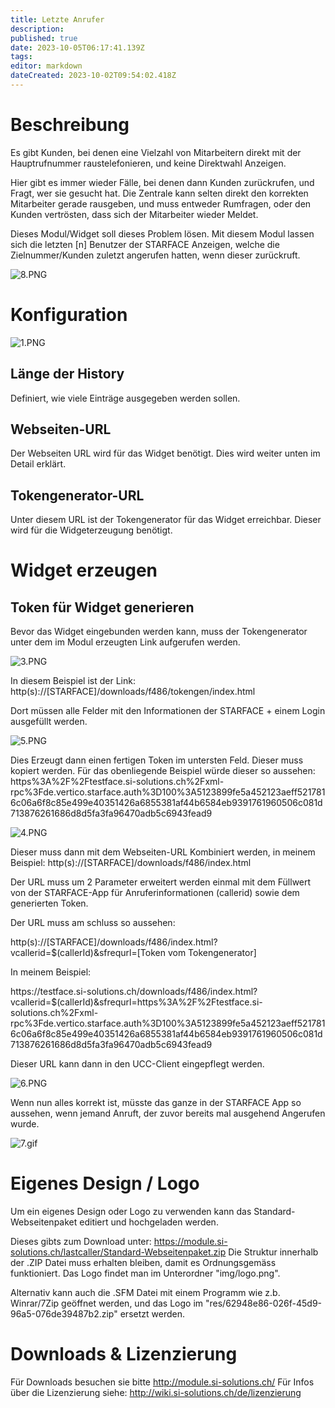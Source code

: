 ```yaml
---
title: Letzte Anrufer
description: 
published: true
date: 2023-10-05T06:17:41.139Z
tags: 
editor: markdown
dateCreated: 2023-10-02T09:54:02.418Z
---
```


# Beschreibung
Es gibt Kunden, bei denen eine Vielzahl von Mitarbeitern direkt mit der Hauptrufnummer raustelefonieren, und keine Direktwahl Anzeigen.

Hier gibt es immer wieder Fälle, bei denen dann Kunden zurückrufen, und Fragt, wer sie gesucht hat.
Die Zentrale kann selten direkt den korrekten Mitarbeiter gerade rausgeben, und muss entweder Rumfragen, oder den Kunden vertrösten, dass sich der Mitarbeiter wieder Meldet.

Dieses Modul/Widget soll dieses Problem lösen.
Mit diesem Modul lassen sich die letzten [n] Benutzer der STARFACE Anzeigen, welche die Zielnummer/Kunden zuletzt angerufen hatten, wenn dieser zurückruft.

![8.PNG](/uploads/lastcaller/8.PNG)


# Konfiguration

![1.PNG](/uploads/lastcaller/1.PNG)

## Länge der History
Definiert, wie viele Einträge ausgegeben werden sollen.

## Webseiten-URL
Der Webseiten URL wird für das Widget benötigt. Dies wird weiter unten im Detail erklärt.

## Tokengenerator-URL
Unter diesem URL ist der Tokengenerator für das Widget erreichbar.
Dieser wird für die Widgeterzeugung benötigt.

# Widget erzeugen

## Token für Widget generieren
Bevor das Widget eingebunden werden kann, muss der Tokengenerator unter dem im Modul erzeugten Link aufgerufen werden.

![3.PNG](/uploads/lastcaller/3.PNG)

In diesem Beispiel ist der Link: http(s):<zero-width space/>//\[STARFACE\]/downloads/f486/tokengen/index.html

 Dort müssen alle Felder mit den Informationen der STARFACE + einem Login ausgefüllt werden.
  
![5.PNG](/uploads/lastcaller/5.PNG)

Dies Erzeugt dann einen fertigen Token im untersten Feld. Dieser muss kopiert werden.
Für das obenliegende Beispiel würde dieser so aussehen: https%3A%2F%2Ftestface.<zero-width space/>si-solutions<zero-width space/>.ch%2Fxml-rpc%3Fde.vertico.starface.auth%3D100%3A5123899fe5a452123aeff5217816c06a6f8c85e499e40351426a6855381af44b6584eb9391761960506c081d713876261686d8d5fa3fa96470adb5c6943fead9

![4.PNG](/uploads/lastcaller/4.PNG)

Dieser muss dann mit dem Webseiten-URL Kombiniert werden, in meinem Beispiel: http(s):<zero-width space/>//\[STARFACE]/downloads/f486/index.html

Der URL muss um 2 Parameter erweitert werden einmal mit dem Füllwert von der STARFACE-App für Anruferinformationen (callerid) sowie dem generierten Token.

Der URL muss am schluss so aussehen:

http(s):<zero-width space/>//\[STARFACE]/downloads/f486/index.html?vcallerid=$(callerId)&sfrequrl=\[Token vom Tokengenerator]

In meinem Beispiel:

https:<zero-width space/>//testface<zero-width space/>.si-solutions<zero-width space/>.ch/downloads/f486/index.html?vcallerid=$(callerId)&sfrequrl=https%3A%2F%2Ftestface.<zero-width space/>si-solutions<zero-width space/>.ch%2Fxml-rpc%3Fde.vertico.starface.auth%3D100%3A5123899fe5a452123aeff5217816c06a6f8c85e499e40351426a6855381af44b6584eb9391761960506c081d713876261686d8d5fa3fa96470adb5c6943fead9

Dieser URL kann dann in den UCC-Client eingepflegt werden.

![6.PNG](/uploads/lastcaller/6.PNG)

Wenn nun alles korrekt ist, müsste das ganze in der STARFACE App so aussehen, wenn jemand Anruft, der zuvor bereits mal ausgehend Angerufen wurde.

![7.gif](/uploads/lastcaller/7.gif)

# Eigenes Design / Logo
Um ein eigenes Design oder Logo zu verwenden kann das Standard-Webseitenpaket editiert und hochgeladen werden.

Dieses gibts zum Download unter: https://module.si-solutions.ch/lastcaller/Standard-Webseitenpaket.zip
Die Struktur innerhalb der .ZIP Datei muss erhalten bleiben, damit es Ordnungsgemäss funktioniert.
Das Logo findet man im Unterordner "img/logo.png".

Alternativ kann auch die .SFM Datei mit einem Programm wie z.b. Winrar/7Zip geöffnet werden, und das Logo im "res/62948e86-026f-45d9-96a5-076de39487b2.zip" ersetzt werden.

# Downloads & Lizenzierung
Für Downloads besuchen sie bitte http://module.si-solutions.ch/
Für Infos über die Lizenzierung siehe: http://wiki.si-solutions.ch/de/lizenzierung
